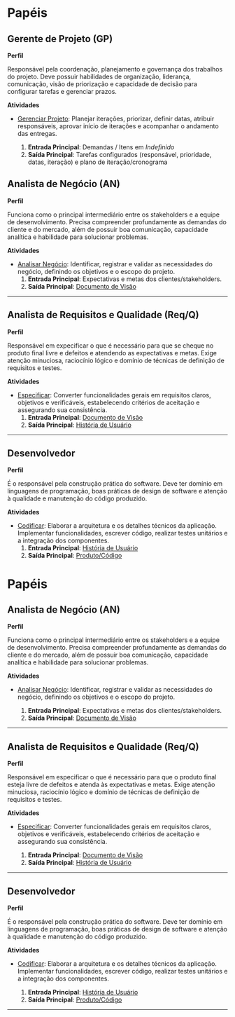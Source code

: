 # Papéis

## Gerente de Projeto (GP)

**Perfil**

Responsável pela coordenação, planejamento e governança dos trabalhos do projeto. Deve possuir habilidades de organização, liderança, comunicação, visão de priorização e capacidade de decisão para configurar tarefas e gerenciar prazos.

**Atividades**

* [Gerenciar Projeto](atividades.md#0-reuniao-de-analide-do-demandado): Planejar iterações, priorizar, definir datas, atribuir responsáveis, aprovar início de iterações e acompanhar o andamento das entregas.

  1. **Entrada Principal**: Demandas / Itens em *Indefinido*
  2. **Saída Principal**: Tarefas configurados (responsável, prioridade, datas, iteração) e plano de iteração/cronograma

## Analista de Negócio (AN)  

**Perfil**  

Funciona como o principal intermediário entre os stakeholders e a equipe de desenvolvimento. Precisa compreender profundamente as demandas do cliente e do mercado, além de possuir boa comunicação, capacidade analítica e habilidade para solucionar problemas.  

**Atividades**  

* [Analisar Negócio](atividades.md#1-analisar-negócio): Identificar, registrar e validar as necessidades do negócio, definindo os objetivos e o escopo do projeto.  
    1. **Entrada Principal**: Expectativas e metas dos clientes/stakeholders.  
    2. **Saída Principal**: [Documento de Visão](artefatos.md#1-documento-de-visão)  

---

## Analista de Requisitos e Qualidade (Req/Q)  

**Perfil**  

Responsável em expecificar o que é necessário para que se cheque no produto final livre e defeitos e  atendendo as expectativas e metas. Exige atenção minuciosa, raciocínio lógico e domínio de técnicas de definição de requisitos e testes.  

**Atividades**  

* [Especificar](atividades.md#2-especificar): Converter funcionalidades gerais em requisitos claros, objetivos e verificáveis, estabelecendo critérios de aceitação e assegurando sua consistência.  
    1. **Entrada Principal**: [Documento de Visão](artefatos.md#1-documento-de-visão)  
    2. **Saída Principal**: [História de Usuário](artefatos.md#2-história-de-usuário)  

---

## Desenvolvedor  

**Perfil**  

É o responsável pela construção prática do software. Deve ter domínio em linguagens de programação, boas práticas de design de software e atenção à qualidade e manutenção do código produzido.  

**Atividades**  

* [Codificar](atividades.md#3-codificar): Elaborar a arquitetura e os detalhes técnicos da aplicação. Implementar funcionalidades, escrever código, realizar testes unitários e a integração dos componentes.  
    1. **Entrada Principal**: [História de Usuário](artefatos.md#2-história-de-usuário)  
    2. **Saída Principal**: [Produto/Código](artefatos.md#3-produto-software-executável)

# Papéis

## Analista de Negócio (AN)

**Perfil**

Funciona como o principal intermediário entre os stakeholders e a equipe de desenvolvimento. Precisa compreender profundamente as demandas do cliente e do mercado, além de possuir boa comunicação, capacidade analítica e habilidade para solucionar problemas.

**Atividades**

* [Analisar Negócio](atividades.md#1-analisar-negocio): Identificar, registrar e validar as necessidades do negócio, definindo os objetivos e o escopo do projeto.

  1. **Entrada Principal**: Expectativas e metas dos clientes/stakeholders.
  2. **Saída Principal**: [Documento de Visão](artefatos.md#1-documento-de-visão)

---

## Analista de Requisitos e Qualidade (Req/Q)

**Perfil**

Responsável em especificar o que é necessário para que o produto final esteja livre de defeitos e atenda às expectativas e metas. Exige atenção minuciosa, raciocínio lógico e domínio de técnicas de definição de requisitos e testes.

**Atividades**

* [Especificar](atividades.md#2-especificar): Converter funcionalidades gerais em requisitos claros, objetivos e verificáveis, estabelecendo critérios de aceitação e assegurando sua consistência.

  1. **Entrada Principal**: [Documento de Visão](artefatos.md#1-documento-de-visao)
  2. **Saída Principal**: [História de Usuário](artefatos.md#2-história-de-usuário)

---

## Desenvolvedor

**Perfil**

É o responsável pela construção prática do software. Deve ter domínio em linguagens de programação, boas práticas de design de software e atenção à qualidade e manutenção do código produzido.

**Atividades**

* [Codificar](atividades.md#3-codificar): Elaborar a arquitetura e os detalhes técnicos da aplicação. Implementar funcionalidades, escrever código, realizar testes unitários e a integração dos componentes.

  1. **Entrada Principal**: [História de Usuário](artefatos.md#2-história-de-usuário)
  2. **Saída Principal**: [Produto/Código](artefatos.md#3-produto-software-executável)

---